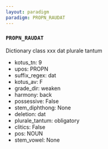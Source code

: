 ```yaml
---
layout: paradigm
paradigm: PROPN_RAUDAT
---
```

### ` PROPN_RAUDAT `

Dictionary class xxx dat plurale tantum
* kotus_tn: 9
* upos: PROPN
* suffix_regex: dat
* kotus_av: F
* grade_dir: weaken
* harmony: back
* possessive: False
* stem_diphthong: None
* deletion: dat
* plurale_tantum: obligatory
* clitics: False
* pos: NOUN
* stem_vowel: None
